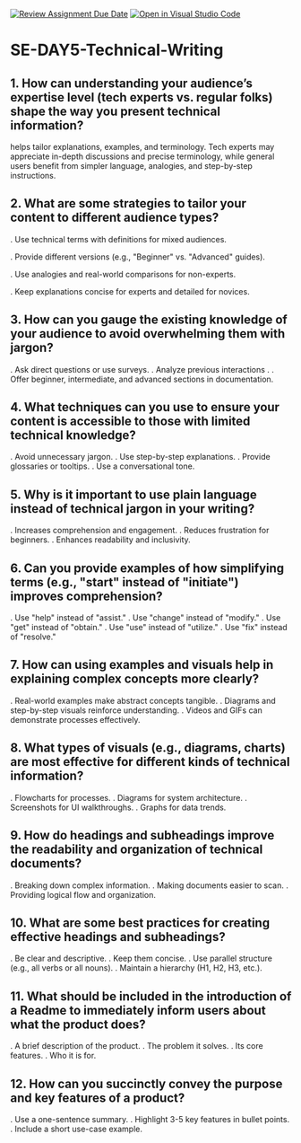 [![Review Assignment Due Date](https://classroom.github.com/assets/deadline-readme-button-22041afd0340ce965d47ae6ef1cefeee28c7c493a6346c4f15d667ab976d596c.svg)](https://classroom.github.com/a/zsAR-pyY)
[![Open in Visual Studio Code](https://classroom.github.com/assets/open-in-vscode-2e0aaae1b6195c2367325f4f02e2d04e9abb55f0b24a779b69b11b9e10269abc.svg)](https://classroom.github.com/online_ide?assignment_repo_id=18473539&assignment_repo_type=AssignmentRepo)
# SE-DAY5-Technical-Writing
## 1. How can understanding your audience’s expertise level (tech experts vs. regular folks) shape the way you present technical information?
helps tailor explanations, examples, and terminology. Tech experts may appreciate in-depth discussions and precise terminology, while general users benefit from simpler language, analogies, and step-by-step instructions.
## 2. What are some strategies to tailor your content to different audience types?
. Use technical terms with definitions for mixed audiences.

. Provide different versions (e.g., "Beginner" vs. "Advanced" guides).

. Use analogies and real-world comparisons for non-experts.

. Keep explanations concise for experts and detailed for novices.
## 3. How can you gauge the existing knowledge of your audience to avoid overwhelming them with jargon?
. Ask direct questions or use surveys.
. Analyze previous interactions .
. Offer beginner, intermediate, and advanced sections in documentation.
## 4. What techniques can you use to ensure your content is accessible to those with limited technical knowledge?
. Avoid unnecessary jargon.
. Use step-by-step explanations.
. Provide glossaries or tooltips.
. Use a conversational tone.

## 5. Why is it important to use plain language instead of technical jargon in your writing?
. Increases comprehension and engagement.
. Reduces frustration for beginners.
. Enhances readability and inclusivity.
## 6. Can you provide examples of how simplifying terms (e.g., "start" instead of "initiate") improves comprehension?
. Use "help" instead of "assist."
. Use "change" instead of "modify."
. Use "get" instead of "obtain."
. Use "use" instead of "utilize."
. Use "fix" instead of "resolve."
## 7. How can using examples and visuals help in explaining complex concepts more clearly?
. Real-world examples make abstract concepts tangible.
. Diagrams and step-by-step visuals reinforce understanding.
. Videos and GIFs can demonstrate processes effectively.
## 8. What types of visuals (e.g., diagrams, charts) are most effective for different kinds of technical information?
. Flowcharts for processes.
. Diagrams for system architecture.
. Screenshots for UI walkthroughs.
. Graphs for data trends.
## 9. How do headings and subheadings improve the readability and organization of technical documents?
. Breaking down complex information.
. Making documents easier to scan.
. Providing logical flow and organization.
## 10. What are some best practices for creating effective headings and subheadings?
. Be clear and descriptive.
. Keep them concise.
. Use parallel structure (e.g., all verbs or all nouns).
. Maintain a hierarchy (H1, H2, H3, etc.).

## 11. What should be included in the introduction of a Readme to immediately inform users about what the product does?
. A brief description of the product.
. The problem it solves.
. Its core features.
. Who it is for.
## 12. How can you succinctly convey the purpose and key features of a product?
. Use a one-sentence summary.
. Highlight 3-5 key features in bullet points.
. Include a short use-case example.
